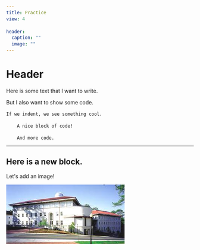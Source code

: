 ```yaml
---
title: Practice
view: 4

header:
  caption: ""
  image: ""
---
```


# Header
Here is some text that I want to write.


But I also want to show some code.

	If we indent, we see something cool.

		A nice block of code!

		And more code.

---
## Here is a new block.

Let's add an image!

![The Emory Math/CS Building!](emorymathcs.jpeg)

